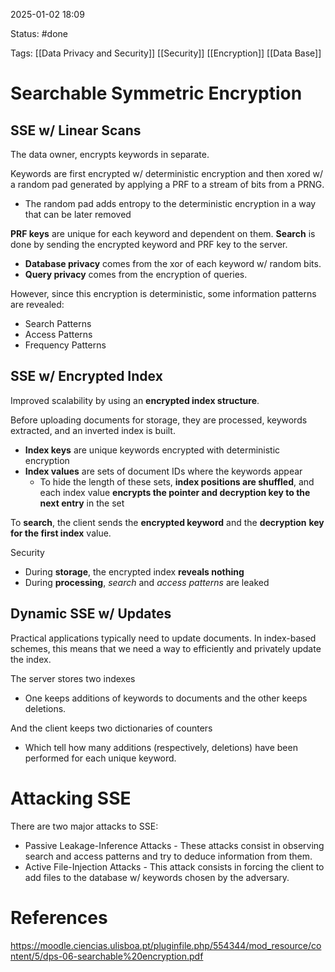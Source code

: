 2025-01-02 18:09

Status: #done 

Tags: [[Data Privacy and Security]] [[Security]] [[Encryption]] [[Data Base]]

# Searchable Symmetric Encryption

## SSE w/ Linear Scans
The data owner, encrypts keywords in separate.

Keywords are first encrypted w/ deterministic encryption and then xored w/ a random pad generated by applying a PRF to a stream of bits from a PRNG.
- The random pad adds entropy to the deterministic encryption in a way that can be later removed

**PRF keys** are unique for each keyword and dependent on them.
**Search** is done by sending the encrypted keyword and PRF key to the server.

- **Database privacy** comes from the xor of each keyword w/ random bits.
- **Query privacy** comes from the encryption of queries.

However, since this encryption is deterministic, some information patterns are revealed:
- Search Patterns
- Access Patterns
- Frequency Patterns

## SSE w/ Encrypted Index
Improved scalability by using an **encrypted index structure**.

Before uploading documents for storage, they are processed, keywords extracted, and an inverted index is built.
- **Index keys** are unique keywords encrypted with deterministic encryption
- **Index values** are sets of document IDs where the keywords appear
	- To hide the length of these sets, **index positions are shuffled**, and each index value **encrypts the pointer and decryption key to the next entry** in the set

To **search**, the client sends the **encrypted keyword** and the **decryption**
**key for the first index** value.

Security
- During **storage**, the encrypted index **reveals nothing**
- During **processing**, *search* and *access patterns* are leaked

## Dynamic SSE w/ Updates
Practical applications typically need to update documents. In index-based schemes, this means that we need a way to efficiently and privately update the index.

The server stores two indexes
- One keeps additions of keywords to documents and the other keeps deletions.

And the client keeps two dictionaries of counters
- Which tell how many additions (respectively, deletions) have been performed for each unique keyword.

# Attacking SSE

There are two major attacks to SSE:
- Passive Leakage-Inference Attacks - These attacks consist in observing search and access patterns and try to deduce information from them.
- Active File-Injection Attacks - This attack consists in forcing the client to add files to the database w/ keywords chosen by the adversary.

# References

https://moodle.ciencias.ulisboa.pt/pluginfile.php/554344/mod_resource/content/5/dps-06-searchable%20encryption.pdf